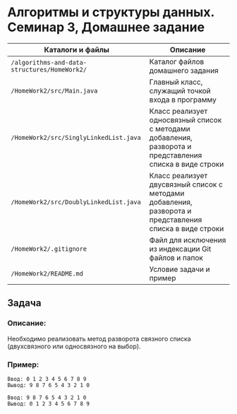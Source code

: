 # Алгоритмы и структуры данных. Семинар 3, Домашнее задание

Каталоги и файлы                             | Описание
---------------------------------------------|-------------------------------------------------------
`/algorithms-and-data-structures/HomeWork2/` | Каталог файлов домашнего задания
`/HomeWork2/src/Main.java`                   | Главный класс, служащий точкой входа в программу
`/HomeWork2/src/SinglyLinkedList.java`       | Класс реализует односвязный список с методами добавления, разворота и представления списка в виде строки
`/HomeWork2/src/DoublyLinkedList.java`       | Класс реализует двусвязный список с методами добавления, разворота и представления списка в виде строки
`/HomeWork2/.gitignore`                      | Файл для исключения из индексации Git файлов и папок
`/HomeWork2/README.md`                       | Условие задачи и пример

## Задача

### Описание:

Необходимо реализовать метод разворота связного списка (двухсвязного или односвязного на выбор).

### Пример:

```
Ввод: 0 1 2 3 4 5 6 7 8 9
Вывод: 9 8 7 6 5 4 3 2 1 0
```

```
Ввод: 9 8 7 6 5 4 3 2 1 0
Вывод: 0 1 2 3 4 5 6 7 8 9
```


